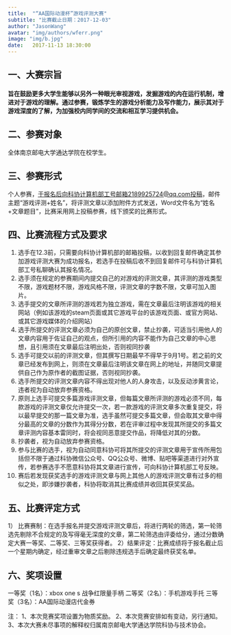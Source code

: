 ```yaml
---
title:  "“AA国际动漫杯”游戏评测大赛"
subtitle: "比赛截止日期：2017-12-03"
author: "JasonWang"
avatar: "img/authors/wferr.png"
image: "img/b.jpg"
date:   2017-11-13 18:30:00
---
```


## 一、大赛宗旨  
#### 旨在鼓励更多大学生能够以另外一种眼光审视游戏，发掘游戏的内在运行机制，增进对于游戏的理解。通过参赛，锻炼学生的游戏分析能力及写作能力，展示其对于游戏深度的了解，为加强校内同学间的交流和相互学习提供机会。

## 二、参赛对象
全体南京邮电大学通达学院在校学生。

## 三、参赛形式
个人参赛，于报名后向科协计算机部工号邮箱2189925724@qq.com投稿，邮件主题“游戏评测+姓名”，将评测文章以添加附件方式发送，Word文件名为“姓名+文章题目”，比赛采用网上投稿参赛，线下颁奖的比赛形式。

## 四、比赛流程方式及要求  
1.	选手在12.3前，只需要向科协计算机部的邮箱投稿，以收到回复邮件确定其参加游戏评测大赛为成功报名，若选手在投稿后收不到回复邮件可与科协计算机部工号私聊确认其报名情况。
2.	选手须在规定的参赛期间内提交自己的对游戏的评测文章，其评测的游戏类型不限，游戏题材不限，游戏风格不限，评测文章的字数不限，文章可加入图片。
3.	选手提交的文章所评测的游戏若为独立游戏，需在文章最后注明该游戏的相关网站（例如该游戏的steam页面或其它游戏平台的该游戏页面、或官方网站、或其它游戏媒体的介绍网站）
4.	选手所提交的评测文章必须为自己的原创文章，禁止抄袭，可适当引用他人的文章内容用于佐证自己的观点，但所引用的内容不能作为自己文章的中心思想，且引用须在文章最后注明出处，否则视同抄袭
5.	选手可提交以前的评测文章，但其撰写日期最早不得早于9月1号。若之前的文章已经发布到网上，则须在文章最后注明该文章在网上的地址，并随同文章提供自己作为原作者的截图证据，否则视同抄袭。
6.	选手所提交的评测文章内容不得出现对他人的人身攻击，以及反动涉黄言论，违者视为自动放弃参赛资格。
7.	原则上选手可提交多篇游戏评测文章，但每篇文章所评测的游戏必须不同，每款游戏的评测文章仅允许提交一次，若一款游戏的评测文章多次重复提交，将以最早提交的那一篇文章为准，选手虽然可提交多篇文章，但会取其文章中得分最高的文章的分数作为其得分分数，若在评审过程中发现其所提交的多篇文章评测内容基本雷同时，将会视同恶意提交作品，将降低对其的分数。
8. 抄袭者，视为自动放弃参赛资格。
9. 参与比赛的选手，视为自动同意科协可将其所提交的评测文章用于宣传所用包括但不限于通过科协微信公众号、QQ公众号、微博、贴吧等渠道进行对外宣传，若参赛选手不愿意科协将其文章进行宣传，可向科协计算机部工号反映。
10. 赛后若发现获奖选手的游戏评测文章与网上其他人的游戏评测文章有过多的相似之处，即涉嫌抄袭者，科协将取消其比赛成绩并收回其获奖奖品。

## 五、比赛评定方式
1）	比赛赛制：在选手报名并提交游戏评测文章后，将进行两轮的筛选，第一轮筛选先剔除不合规定的及写得毫无深度的文章，第二轮筛选由评委给分，通过分数确定大赛一等奖、二等奖、三等奖获得者。
2）结果评定：比赛成绩将于报名截止后一个星期内确定，经过重审文章之后剔除违规选手后确定最终获奖名单。

## 六、奖项设置
一等奖（1名）：xbox one s 战争红限量手柄
二等奖（2名）：手机游戏手托
三等奖（3名）：AA国际动漫店代金券


注：
1、本次竞赛奖项设置为物质奖励。
2、本次竞赛安排如有变动，另行通知。
3、本次大赛未尽事项的解释权归属南京邮电大学通达学院科协与技术协会。
